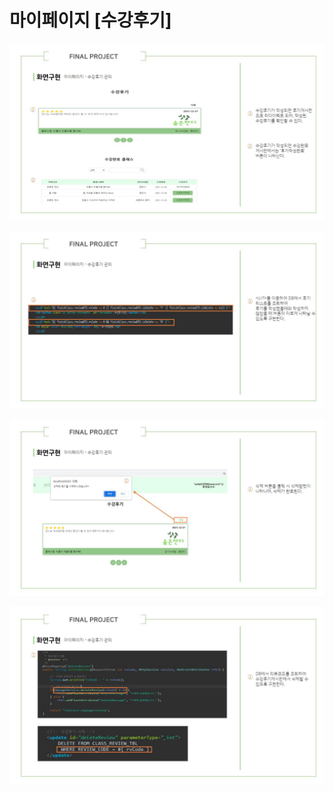 # 마이페이지 \[수강후기]

![](../../.gitbook/assets/슬라이드0034.jpg)

![](../../.gitbook/assets/슬라이드0035.jpg)

![](../../.gitbook/assets/슬라이드0036.jpg)

![](../../.gitbook/assets/슬라이드0037.jpg)
